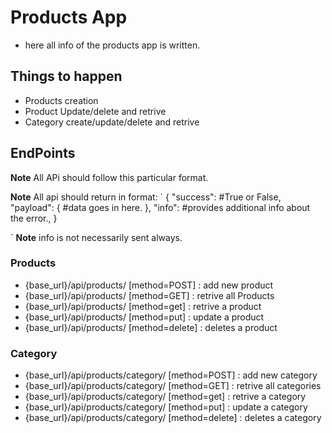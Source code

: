 # Products App

- here all info of the products app is written.
## Things to happen
- Products creation
- Product Update/delete and retrive
- Category create/update/delete and retrive


## EndPoints

**Note** All APi should follow this particular format.

**Note** All api should return in format:
`
{
  "success": #True or False,
  "payload": {
    #data goes in here.
  },
  "info": #provides additional info about the error.,
}

`
**Note** info is not necessarily sent always.

### Products
- {base_url}/api/products/  [method=POST] : add new product
- {base_url}/api/products/  [method=GET] : retrive all Products
- {base_url}/api/products/<id>  [method=get] : retrive a product
- {base_url}/api/products/<id>  [method=put] : update a product
- {base_url}/api/products/<id>  [method=delete] : deletes a product

### Category
- {base_url}/api/products/category/  [method=POST] : add new category
- {base_url}/api/products/category/  [method=GET] : retrive all categories
- {base_url}/api/products/category/<id>  [method=get] : retrive a category
- {base_url}/api/products/category/<id>  [method=put] : update a category
- {base_url}/api/products/category/<id>  [method=delete] : deletes a category
